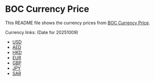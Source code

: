 # BOC Currency Price

This README file shows the currency prices from [BOC Currency Price](https://www.boc.cn/sourcedb/whpj/).

Currency links: (Date for 20251009)

- [USD](https://bocurrencyprice.techina.science/BOC_CURRENCY_PRICE/USD/20251009.json)
- [AED](https://bocurrencyprice.techina.science/BOC_CURRENCY_PRICE/AED/20251009.json)
- [HKD](https://bocurrencyprice.techina.science/BOC_CURRENCY_PRICE/HKD/20251009.json)
- [EUR](https://bocurrencyprice.techina.science/BOC_CURRENCY_PRICE/EUR/20251009.json)
- [GBP](https://bocurrencyprice.techina.science/BOC_CURRENCY_PRICE/GBP/20251009.json)
- [JPY](https://bocurrencyprice.techina.science/BOC_CURRENCY_PRICE/JPY/20251009.json)
- [SAR](https://bocurrencyprice.techina.science/BOC_CURRENCY_PRICE/SAR/20251009.json)
